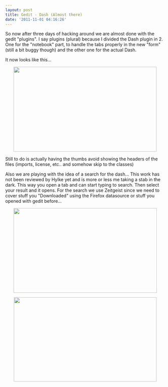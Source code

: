 ```yaml
---
layout: post
title: Gedit - Dash (Almost there)
date: '2011-11-01 04:16:26'
---
```


So now after three days of hacking around we are almost done with the gedit "plugins". I say plugins (plural) because I divided the Dash plugin in 2. One for the "notebook" part, to handle the tabs properly in the new "form" (still a bit buggy though) and the other one for the actual Dash.

It now looks like this...
<p style="text-align: center;"><a href="http://geekyogre.com/content/images/2011/10/Screenshot-at-2011-10-31-233535.png"><img class="size-full wp-image-2081 aligncenter" title="Screenshot at 2011-10-31 23:35:35" src="http://geekyogre.com/content/images/2011/10/Screenshot-at-2011-10-31-233535.png" alt="" width="452" height="268" /></a></p>
<p style="text-align: left;">Still to do is actually having the thumbs avoid showing the headers of the files (imports, license, etc.. and somehow skip to the classes)</p>
<p style="text-align: left;">Also we are playing with the idea of a search for the dash... This work has not been reviewed by Hylke yet and is more or less me taking a stab in the dark. This way you open a tab and can start typing to search. Then select your result and it opens. For the search we use Zeitgeist since we need to cover stuff you "Downloaded" using the Firefox datasource or stuff you opened with gedit before...</p>
<p style="text-align: center;"><a href="http://geekyogre.com/content/images/2011/11/Screenshot-at-2011-11-01-041121.png"><img class="size-full wp-image-2084 aligncenter" title="Screenshot at 2011-11-01 04:11:21" src="http://geekyogre.com/content/images/2011/11/Screenshot-at-2011-11-01-041121.png" alt="" width="453" height="267" /></a></p>
<p style="text-align: center;"><a href="http://geekyogre.com/content/images/2011/11/Screenshot-at-2011-11-01-041147.png"><img class="size-full wp-image-2083 aligncenter" title="Screenshot at 2011-11-01 04:11:47" src="http://geekyogre.com/content/images/2011/11/Screenshot-at-2011-11-01-041147.png" alt="" width="451" height="266" /></a></p>